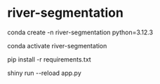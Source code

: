 # river-segmentation

conda create -n river-segmentation python=3.12.3

conda activate river-segmentation

pip install -r requirements.txt

shiny run --reload app.py
